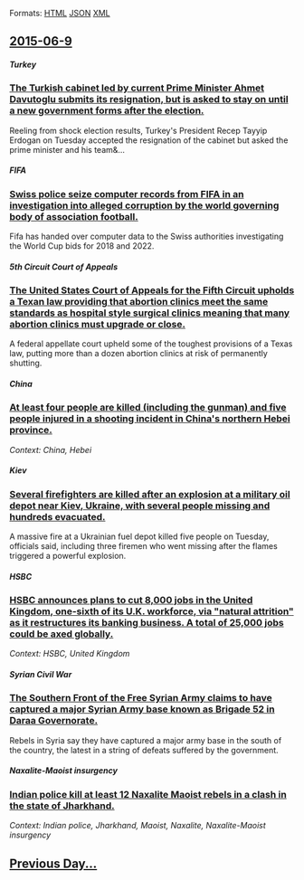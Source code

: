
Formats: [HTML](2015/06/9/index.html)  [JSON](2015/06/9/index.json)  [XML](2015/06/9/index.xml)  

## [2015-06-9](/news/2015/06/9/index.md)

##### Turkey
### [The Turkish cabinet led by current Prime Minister Ahmet Davutoglu submits its resignation, but is asked to stay on until a new government forms after the election. ](/news/2015/06/9/the-turkish-cabinet-led-by-current-prime-minister-ahmet-davutoalu-submits-its-resignation-but-is-asked-to-stay-on-until-a-new-government-f.md)
Reeling&#x20;from&#x20;shock&#x20;election&#x20;results,&#x20;Turkey&#x27;s&#x20;President&#x20;Recep&#x20;Tayyip&#x20;Erdogan&#x20;on&#x20;Tuesday&#x20;accepted&#x20;the&#x20;resignation&#x20;of&#x20;the&#x20;cabinet&#x20;but&#x20;asked&#x20;the&#x20;prime&#x20;minister&#x20;and&#x20;his&#x20;team&...

##### FIFA
### [Swiss police seize computer records from FIFA in an investigation into alleged corruption by the world governing body of association football. ](/news/2015/06/9/swiss-police-seize-computer-records-from-fifa-in-an-investigation-into-alleged-corruption-by-the-world-governing-body-of-association-footbal.md)
Fifa has handed over computer data to the Swiss authorities investigating the World Cup bids for 2018 and 2022.

##### 5th Circuit Court of Appeals
### [The United States Court of Appeals for the Fifth Circuit upholds a Texan law providing that abortion clinics meet the same standards as hospital style surgical clinics meaning that many abortion clinics must upgrade or close. ](/news/2015/06/9/the-united-states-court-of-appeals-for-the-fifth-circuit-upholds-a-texan-law-providing-that-abortion-clinics-meet-the-same-standards-as-hosp.md)
A federal appellate court upheld some of the toughest provisions of a Texas law, putting more than a dozen abortion clinics at risk of permanently shutting.

##### China
### [At least four people are killed (including the gunman) and five people injured in a shooting incident in China's northern Hebei province. ](/news/2015/06/9/at-least-four-people-are-killed-including-the-gunman-and-five-people-injured-in-a-shooting-incident-in-china-s-northern-hebei-province.md)
_Context: China, Hebei_

##### Kiev
### [Several firefighters are killed after an explosion at a military oil depot near Kiev, Ukraine, with several people missing and hundreds evacuated. ](/news/2015/06/9/several-firefighters-are-killed-after-an-explosion-at-a-military-oil-depot-near-kiev-ukraine-with-several-people-missing-and-hundreds-evac.md)
A massive fire at a Ukrainian fuel depot killed five people on Tuesday, officials said, including three firemen who went missing after the flames triggered a powerful explosion.

##### HSBC
### [HSBC announces plans to cut 8,000 jobs in the United Kingdom, one-sixth of its U.K. workforce, via "natural attrition" as it restructures its banking business. A total of 25,000 jobs could be axed globally. ](/news/2015/06/9/hsbc-announces-plans-to-cut-8-000-jobs-in-the-united-kingdom-one-sixth-of-its-u-k-workforce-via-natural-attrition-as-it-restructures-it.md)
_Context: HSBC, United Kingdom_

##### Syrian Civil War
### [The Southern Front of the Free Syrian Army claims to have captured a major Syrian Army base known as Brigade 52 in Daraa Governorate. ](/news/2015/06/9/the-southern-front-of-the-free-syrian-army-claims-to-have-captured-a-major-syrian-army-base-known-as-brigade-52-in-daraa-governorate.md)
Rebels in Syria say they have captured a major army base in the south of the country, the latest in a string of defeats suffered by the government.

##### Naxalite-Maoist insurgency
### [Indian police kill at least 12 Naxalite Maoist rebels in a clash in the state of Jharkhand. ](/news/2015/06/9/indian-police-kill-at-least-12-naxalite-maoist-rebels-in-a-clash-in-the-state-of-jharkhand.md)
_Context: Indian police, Jharkhand, Maoist, Naxalite, Naxalite-Maoist insurgency_

## [Previous Day...](/news/2015/06/8/index.md)

